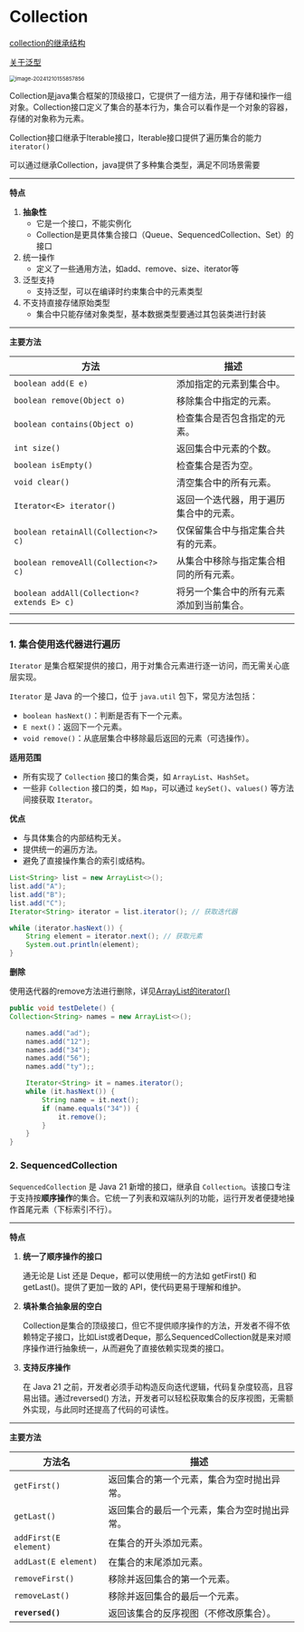 # Collection

[collection的继承结构](D:\study\java\集合\collection.mdj)

[关于泛型](D:\study\java\notes\集合\泛型.md)

<img src="https://typora-image-jiege.oss-cn-hangzhou.aliyuncs.com/jiegeisstudyingjava-12581/image-20241210155857856.png" alt="image-20241210155857856" style="zoom:67%;" />

Collection是java集合框架的顶级接口，它提供了一组方法，用于存储和操作一组对象。Collection接口定义了集合的基本行为，集合可以看作是一个对象的容器，存储的对象称为元素。

Collection接口继承于Iterable接口，Iterable接口提供了遍历集合的能力 `iterator()`

可以通过继承Collection，java提供了多种集合类型，满足不同场景需要

---

**特点**

1. **抽象性**
   - 它是一个接口，不能实例化
   - Collection是更具体集合接口（Queue、SequencedCollection、Set）的接口
2. 统一操作
   - 定义了一些通用方法，如add、remove、size、iterator等
3. 泛型支持
   - 支持泛型，可以在编译时约束集合中的元素类型
4. 不支持直接存储原始类型
   - 集合中只能存储对象类型，基本数据类型要通过其包装类进行封装

---

**主要方法**

| 方法                                        | 描述                                     |
| ------------------------------------------- | ---------------------------------------- |
| `boolean add(E e)`                          | 添加指定的元素到集合中。                 |
| `boolean remove(Object o)`                  | 移除集合中指定的元素。                   |
| `boolean contains(Object o)`                | 检查集合是否包含指定的元素。             |
| `int size()`                                | 返回集合中元素的个数。                   |
| `boolean isEmpty()`                         | 检查集合是否为空。                       |
| `void clear()`                              | 清空集合中的所有元素。                   |
| `Iterator<E> iterator()`                    | 返回一个迭代器，用于遍历集合中的元素。   |
| `boolean retainAll(Collection<?> c)`        | 仅保留集合中与指定集合共有的元素。       |
| `boolean removeAll(Collection<?> c)`        | 从集合中移除与指定集合相同的所有元素。   |
| `boolean addAll(Collection<? extends E> c)` | 将另一个集合中的所有元素添加到当前集合。 |

---



### 1. 集合使用迭代器进行遍历

`Iterator` 是集合框架提供的接口，用于对集合元素进行逐一访问，而无需关心底层实现。


`Iterator` 是 Java 的一个接口，位于 `java.util` 包下，常见方法包括：

- `boolean hasNext()`：判断是否有下一个元素。
- `E next()`：返回下一个元素。
- `void remove()`：从底层集合中移除最后返回的元素（可选操作）。

**适用范围**

- 所有实现了 `Collection` 接口的集合类，如 `ArrayList`、`HashSet`。
- 一些非 `Collection` 接口的类，如 `Map`，可以通过 `keySet()`、`values()` 等方法间接获取 `Iterator`。

**优点**

- 与具体集合的内部结构无关。
- 提供统一的遍历方法。
- 避免了直接操作集合的索引或结构。

```java
List<String> list = new ArrayList<>();
list.add("A");
list.add("B");
list.add("C");
Iterator<String> iterator = list.iterator(); // 获取迭代器

while (iterator.hasNext()) {
    String element = iterator.next(); // 获取元素
    System.out.println(element);
}
```

**删除**

使用迭代器的remove方法进行删除，详见[ArrayList的iterator()](D:\study\java\notes\集合\ArrayList的iterator().md)

```java
public void testDelete() {
Collection<String> names = new ArrayList<>();

    names.add("ad");
    names.add("12");
    names.add("34");
    names.add("56");
    names.add("ty");;

    Iterator<String> it = names.iterator();
    while (it.hasNext()) {
    	String name = it.next(); 
		if (name.equals("34")) {
			it.remove();
		}
    }
}
```





### 2. SequencedCollection

`SequencedCollection` 是 Java 21 新增的接口，继承自 `Collection`。该接口专注于支持按**顺序操作**的集合。它统一了列表和双端队列的功能，运行开发者便捷地操作首尾元素（下标索引不行）。

---

**特点**

1. **统一了顺序操作的接口**

   通无论是 List 还是 Deque，都可以使用统一的方法如 getFirst() 和 getLast()。提供了更加一致的 API，使代码更易于理解和维护。

2. **填补集合抽象层的空白**

   Collection是集合的顶级接口，但它不提供顺序操作的方法，开发者不得不依赖特定子接口，比如List或者Deque，那么SequencedCollection就是来对顺序操作进行抽象统一，从而避免了直接依赖实现类的接口。

3. **支持反序操作**

   在 Java 21 之前，开发者必须手动构造反向迭代逻辑，代码复杂度较高，且容易出错。通过reversed() 方法，开发者可以轻松获取集合的反序视图，无需额外实现，与此同时还提高了代码的可读性。

---

**主要方法**

| 方法名                | 描述                                         |
| --------------------- | -------------------------------------------- |
| `getFirst()`          | 返回集合的第一个元素，集合为空时抛出异常。   |
| `getLast()`           | 返回集合的最后一个元素，集合为空时抛出异常。 |
| `addFirst(E element)` | 在集合的开头添加元素。                       |
| `addLast(E element)`  | 在集合的末尾添加元素。                       |
| `removeFirst()`       | 移除并返回集合的第一个元素。                 |
| `removeLast()`        | 移除并返回集合的最后一个元素。               |
| **`reversed()`**      | 返回该集合的反序视图（不修改原集合）。       |

